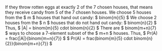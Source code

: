 If they throw rotten eggs at exactly 2 of the 7 chosen houses, that means they receive candy from 5 of the 7 chosen houses.
We choose 5 houses from the $ m $ houses that hand out candy: $ binom{m}{5} $
We choose 2 houses from the $ n $ houses that do not hand out candy: $ binom{n}{2} $
Thus, $ |A| = binom{m}{5} cdot binom{n}{2} $
There are $ binom{m+n}{7} $ ways to choose a 7-element subset of the $ m+n $ houses.
Thus, $ Pr(A) = frac{|A|}{binom{m+n}{7}} $
$ Pr(A) = frac{binom{m}{5} cdot binom{n}{2}}{binom{m+n}{7}} $
